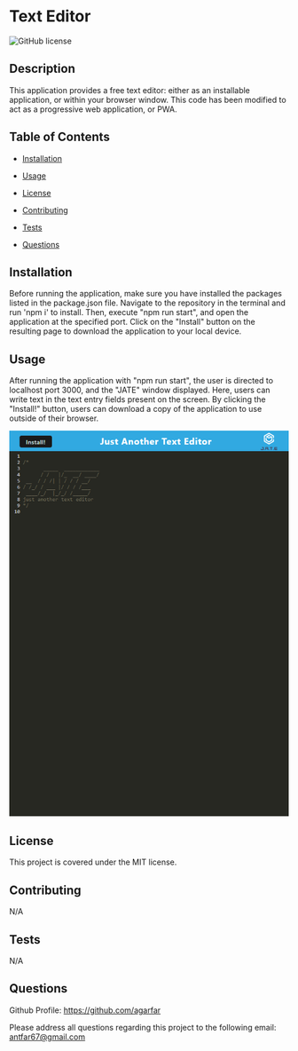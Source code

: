 # Text Editor
![GitHub license](https://img.shields.io/badge/license-MIT-blue.svg)

## Description

This application provides a free text editor: either as an installable application, or within your browser window. This code has been modified to act as a progressive web application, or PWA.

## Table of Contents 

- [Installation](#installation)

- [Usage](#usage)

- [License](#license)

- [Contributing](#contributing)

- [Tests](#tests)

- [Questions](#questions)

## Installation

Before running the application, make sure you have installed the packages listed in the package.json file. Navigate to the repository in the terminal and run 'npm i' to install. Then, execute "npm run start", and open the application at the specified port. Click on the "Install" button on the resulting page to download the application to your local device. 

## Usage

After running the application with "npm run start", the user is directed to localhost port 3000, and the "JATE" window displayed. Here, users can write text in the text entry fields present on the screen. By clicking the "Install!" button, users can download a copy of the application to use outside of their browser. 

![JATE](assets/images/jate.png)

## License

This project is covered under the MIT license.

## Contributing

N/A

## Tests

N/A

## Questions

Github Profile: https://github.com/agarfar

Please address all questions regarding this project to the following email: antfar67@gmail.com
